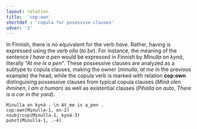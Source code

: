 ```yaml
---
layout: relation
title:  'cop:own'
shortdef : 'copula for posessive clauses'
udver: '2'
---
```


In Finnish, there is no equivalent for the verb _have_.
Rather, having is expressed using the verb _olla_ (_to be_).
For instance, the meaning of the sentence _I have a pen_ would be
expressed in Finnish by _Minulla on kynä_, literally _"At me is a pen"_.
These possessive clauses are analyzed as a subtype to copula clauses,
making the owner (_minulla_, _at me_ in the previous example) the head,
while the copula verb is marked with relation **cop:own** distinguising
possessive clauses from typical copula clauses (_Minä olen ihminen_, _I am a human_)
as well as existential clauses (_Pihalla on auto_, _There is a car in the yard_). 

<!-- fname:cop-own.pdf -->
~~~ sdparse
Minulla on kynä . \n At_me is a_pen .
cop:own(Minulla-1, on-2)
nsubj:cop(Minulla-1, kynä-3)
punct(Minulla-1, .-4)
~~~
<!-- Interlanguage links updated So kvě 14 19:03:21 CEST 2022 -->
